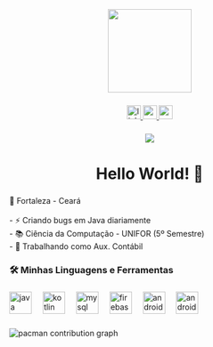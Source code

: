 <div align="center">
  <img height="150" src="https://media.giphy.com/media/M9gbBd9nbDrOTu1Mqx/giphy.gif"  />
</div>

###

<div align="center">
  <a href="www.linkedin.com/in/italocards" target="_blank">
    <img src="https://img.shields.io/static/v1?message=LinkedIn&logo=linkedin&label=&color=0077B5&logoColor=white&labelColor=&style=for-the-badge" height="25" alt="linkedin logo"  />
  </a>
  <a href="https://italocards.github.io/portifolio-web/" target="_blank">
    <img src="https://img.shields.io/static/v1?message=Portfolio&logo=matrix&label=&color=000000&logoColor=&labelColor=&style=for-the-badge" height="25" alt="matrix logo"  />
  </a>
  <a href="joaoitalo5002@gmail.com" target="_blank">
    <img src="https://img.shields.io/static/v1?message=Gmail&logo=gmail&label=&color=D14836&logoColor=white&labelColor=&style=for-the-badge" height="25" alt="gmail logo"  />
  </a>
</div>

###

<div align="center">
  <img src="https://visitor-badge.laobi.icu/badge?page_id=italocards.italocards&"  />
</div>

###

<h1 align="center">Hello World! 👋</h1>

###

<p align="left">📍 Fortaleza - Ceará<br><br>- ⚡ Criando bugs em Java diariamente<br>- 📚 Ciência da Computação - UNIFOR (5º Semestre)<br>- 🔭 Trabalhando como Aux. Contábil</p>

###

<h3 align="left">🛠 Minhas Linguagens e Ferramentas</h3>

###

<div align="left">
  <img src="https://cdn.jsdelivr.net/gh/devicons/devicon/icons/java/java-original.svg" height="40" alt="java logo"  />
  <img width="12" />
  <img src="https://cdn.jsdelivr.net/gh/devicons/devicon/icons/kotlin/kotlin-original.svg" height="40" alt="kotlin logo"  />
  <img width="12" />
  <img src="https://cdn.jsdelivr.net/gh/devicons/devicon/icons/mysql/mysql-original.svg" height="40" alt="mysql logo"  />
  <img width="12" />
  <img src="https://cdn.jsdelivr.net/gh/devicons/devicon/icons/firebase/firebase-plain.svg" height="40" alt="firebase logo"  />
  <img width="12" />
  <img src="https://cdn.jsdelivr.net/gh/devicons/devicon/icons/android/android-original.svg" height="40" alt="android logo"  />
  <img width="12" />
  <img src="https://cdn.jsdelivr.net/gh/devicons/devicon/icons/androidstudio/androidstudio-original.svg" height="40" alt="androidstudio logo"  />
</div>

###

<picture>
  <source media="(prefers-color-scheme: dark)" srcset="https://raw.githubusercontent.com/italocards/italocards/output/pacman-contribution-graph-dark.svg">
  <source media="(prefers-color-scheme: light)" srcset="https://raw.githubusercontent.com/italocards/italocards/output/pacman-contribution-graph.svg">
  <img alt="pacman contribution graph" src="https://raw.githubusercontent.com/italocards/italocards/output/pacman-contribution-graph.svg">
</picture>

###
